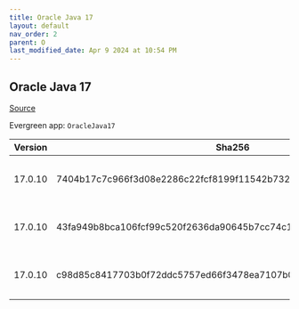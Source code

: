 ```yaml
---
title: Oracle Java 17
layout: default
nav_order: 2
parent: O
last_modified_date: Apr 9 2024 at 10:54 PM
---
```


## Oracle Java 17

[Source](https://www.oracle.com/java/technologies/downloads/#java17)

Evergreen app: `OracleJava17`

| Version | Sha256                                                           | Type | URI                                                                                                                                            |
| ------- | ---------------------------------------------------------------- | ---- | ---------------------------------------------------------------------------------------------------------------------------------------------- |
| 17.0.10 | 7404b17c7c966f3d08e2286c22fcf8199f11542b73244ae68fc90ed0cdee707a | exe  | [https://download.oracle.com/java/17/latest/jdk-17_windows-x64_bin.exe](https://download.oracle.com/java/17/latest/jdk-17_windows-x64_bin.exe) |
| 17.0.10 | 43fa949b8bca106fcf99c520f2636da90645b7cc74c1fcf1281d81268cc8e0c3 | msi  | [https://download.oracle.com/java/17/latest/jdk-17_windows-x64_bin.msi](https://download.oracle.com/java/17/latest/jdk-17_windows-x64_bin.msi) |
| 17.0.10 | c98d85c8417703b0f72ddc5757ed66f3478ea7107b0e6d2a98cadbc73a45d77b | zip  | [https://download.oracle.com/java/17/latest/jdk-17_windows-x64_bin.zip](https://download.oracle.com/java/17/latest/jdk-17_windows-x64_bin.zip) |
